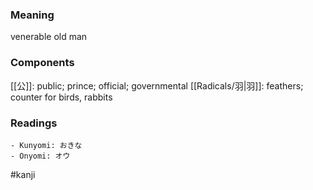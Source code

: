 ### Meaning

venerable old man

### Components

[[公]]: public; prince; official; governmental [[Radicals/羽|羽]]: feathers; counter for birds, rabbits

### Readings

```
- Kunyomi: おきな
- Onyomi: オウ
```

#kanji